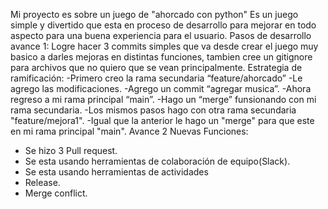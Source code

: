 Mi proyecto es sobre un juego de "ahorcado con python"
Es un juego simple y divertido que esta en proceso de desarrollo para mejorar en todo aspecto para una buena experiencia para el usuario.
Pasos de desarrollo avance 1:
Logre hacer 3 commits simples que va desde crear el juego muy basico a darles mejoras en distintas funciones, tambien cree un gitignore para archivos que no quiero que se vean principalmente.
Estrategia de ramificación:
-Primero creo la rama secundaria “feature/ahorcado”
-Le agrego las modificaciones.
-Agrego un commit “agregar musica”.
-Ahora regreso a mi rama principal “main”.
-Hago un “merge” funsionando con mi rama secundaria.
-Los mismos pasos hago con otra rama secundaria "feature/mejora1".
-Igual que la anterior le hago un "merge" para que este en mi rama principal "main".
Avance 2
Nuevas Funciones:
- Se hizo 3 Pull request.
- Se esta usando herramientas de colaboración de equipo(Slack).
- Se esta usando herramientas de actividades 
- Release.
- Merge conflict.
